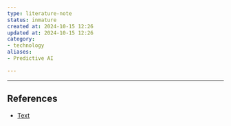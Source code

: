 ```yaml
---
type: literature-note
status: inmature
created at: 2024-10-15 12:26
updated at: 2024-10-15 12:26
category:
- technology
aliases: 
- Predictive AI

---
```



---
## References

 - [Text](no-reference)

